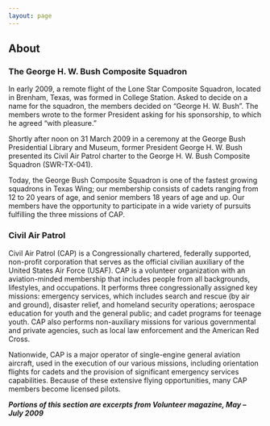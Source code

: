 ```yaml
---
layout: page
---
```


## About

### The George H. W. Bush Composite Squadron

In early 2009, a remote flight of the Lone Star Composite Squadron, located in Brenham, Texas, was formed in College Station. Asked to decide on a name for the squadron, the members decided on “George H. W. Bush”. The members wrote to the former President asking for his sponsorship, to which he agreed “with pleasure.”

Shortly after noon on 31 March 2009 in a ceremony at the George Bush Presidential Library and Museum, former President George H. W. Bush presented its Civil Air Patrol charter to the George H. W. Bush Composite Squadron (SWR-TX-041).

Today, the George Bush Composite Squadron is one of the fastest growing squadrons in Texas Wing; our membership consists of cadets ranging from 12 to 20 years of age, and senior members 18 years of age and up. Our members have the opportunity to participate in a wide variety of pursuits fulfilling the three missions of CAP.

### Civil Air Patrol

Civil Air Patrol (CAP) is a Congressionally chartered, federally supported, non-profit corporation that serves as the official civilian auxiliary of the United States Air Force (USAF). CAP is a volunteer organization with an aviation-minded membership that includes people from all backgrounds, lifestyles, and occupations. It performs three congressionally assigned key missions: emergency services, which includes search and rescue (by air and ground), disaster relief, and homeland security operations; aerospace education for youth and the general public; and cadet programs for teenage youth. CAP also performs non-auxiliary missions for various governmental and private agencies, such as local law enforcement and the American Red Cross.

Nationwide, CAP is a major operator of single-engine general aviation aircraft, used in the execution of our various missions, including orientation flights for cadets and the provision of significant emergency services capabilities. Because of these extensive flying opportunities, many CAP members become licensed pilots.

__*Portions of this section are excerpts from Volunteer magazine, May – July 2009*__
